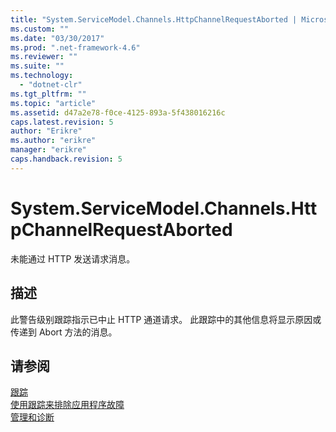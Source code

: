 ```yaml
---
title: "System.ServiceModel.Channels.HttpChannelRequestAborted | Microsoft Docs"
ms.custom: ""
ms.date: "03/30/2017"
ms.prod: ".net-framework-4.6"
ms.reviewer: ""
ms.suite: ""
ms.technology: 
  - "dotnet-clr"
ms.tgt_pltfrm: ""
ms.topic: "article"
ms.assetid: d47a2e78-f0ce-4125-893a-5f438016216c
caps.latest.revision: 5
author: "Erikre"
ms.author: "erikre"
manager: "erikre"
caps.handback.revision: 5
---
```

# System.ServiceModel.Channels.HttpChannelRequestAborted
未能通过 HTTP 发送请求消息。  
  
## 描述  
 此警告级别跟踪指示已中止 HTTP 通道请求。  此跟踪中的其他信息将显示原因或传递到 Abort 方法的消息。  
  
## 请参阅  
 [跟踪](../../../../../docs/framework/wcf/diagnostics/tracing/index.md)   
 [使用跟踪来排除应用程序故障](../../../../../docs/framework/wcf/diagnostics/tracing/using-tracing-to-troubleshoot-your-application.md)   
 [管理和诊断](../../../../../docs/framework/wcf/diagnostics/index.md)